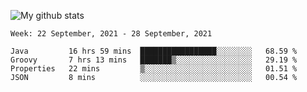 ![My github stats](https://github-readme-stats.vercel.app/api?username=romvoid95&theme=gruvbox&include_all_commits=true&show_icons=true")

<!--START_SECTION:waka-->
```text
Week: 22 September, 2021 - 28 September, 2021

Java         16 hrs 59 mins  █████████████████░░░░░░░░   68.59 % 
Groovy       7 hrs 13 mins   ███████▒░░░░░░░░░░░░░░░░░   29.19 % 
Properties   22 mins         ▒░░░░░░░░░░░░░░░░░░░░░░░░   01.51 % 
JSON         8 mins          ░░░░░░░░░░░░░░░░░░░░░░░░░   00.54 % 
```
<!--END_SECTION:waka-->
